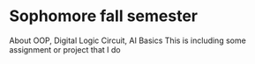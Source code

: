 # Sophomore fall semester

About OOP, Digital Logic Circuit, AI Basics
This is including some assignment or project that I do 